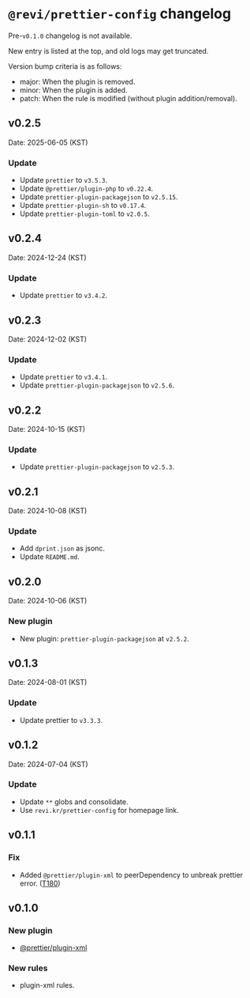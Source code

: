 # `@revi/prettier-config` changelog

Pre-`v0.1.0` changelog is not available.

New entry is listed at the top, and old logs may get truncated.

Version bump criteria is as follows:

- major: When the plugin is removed.
- minor: When the plugin is added.
- patch: When the rule is modified (without plugin addition/removal).

## v0.2.5

Date: 2025-06-05 (KST)

### Update

- Update `prettier` to `v3.5.3`.
- Update `@prettier/plugin-php` to `v0.22.4`.
- Update `prettier-plugin-packagejson` to `v2.5.15`.
- Update `prettier-plugin-sh` to `v0.17.4`.
- Update `prettier-plugin-toml` to `v2.0.5`.

## v0.2.4

Date: 2024-12-24 (KST)

### Update

- Update `prettier` to `v3.4.2`.

## v0.2.3

Date: 2024-12-02 (KST)

### Update

- Update `prettier` to `v3.4.1`.
- Update `prettier-plugin-packagejson` to `v2.5.6`.

## v0.2.2

Date: 2024-10-15 (KST)

### Update

- Update `prettier-plugin-packagejson` to `v2.5.3`.

## v0.2.1

Date: 2024-10-08 (KST)

### Update

- Add `dprint.json` as jsonc.
- Update `README.md`.

## v0.2.0

Date: 2024-10-06 (KST)

### New plugin

- New plugin: `prettier-plugin-packagejson` at `v2.5.2`.

## v0.1.3

Date: 2024-08-01 (KST)

### Update

- Update prettier to `v3.3.3`.

## v0.1.2

Date: 2024-07-04 (KST)

### Update

- Update `**` globs and consolidate.
- Use `revi.kr/prettier-config` for homepage link.

## v0.1.1

### Fix

- Added `@prettier/plugin-xml` to peerDependency to unbreak prettier error. ([T180](https://revi.xyz/t/180))

## v0.1.0

### New plugin

- [@prettier/plugin-xml](https://github.com/prettier/plugin-xml)

### New rules

- plugin-xml rules.
